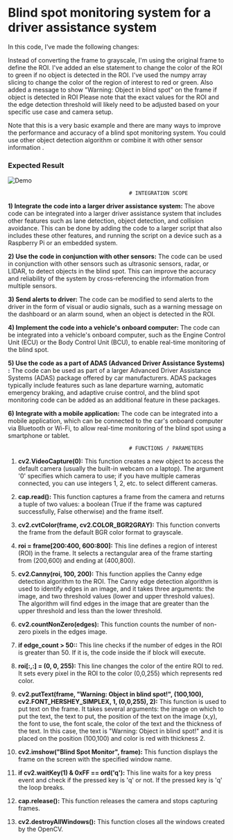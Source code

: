 # Blind spot monitoring system for a driver assistance system

In this code, I've made the following changes:

Instead of converting the frame to grayscale, I'm using the original frame to define the ROI.
I've added an else statement to change the color of the ROI to green if no object is detected in the ROI.
I've used the numpy array slicing to change the color of the region of interest to red or green.
Also added a message to show "Warning: Object in blind spot" on the frame if object is detected in ROI
Please note that the exact values for the ROI and the edge detection threshold will likely need to be adjusted based on your specific use case and camera setup.


Note that this is a very basic example and there are many ways to improve the performance and accuracy of a blind spot monitoring system. You could use other object detection algorithm or combine it with other sensor information .

### Expected Result

![Demo](blindspot.gif)

                                           # INTEGRATION SCOPE

**1) **Integrate the code into a larger driver assistance system:**** The above code can be integrated into a larger driver assistance system that includes other features such as lane detection, object detection, and collision avoidance. This can be done by adding the code to a larger script that also includes these other features, and running the script on a device such as a Raspberry Pi or an embedded system.

**2) Use the code in conjunction with other sensors:** The code can be used in conjunction with other sensors such as ultrasonic sensors, radar, or LIDAR, to detect objects in the blind spot. This can improve the accuracy and reliability of the system by cross-referencing the information from multiple sensors.

**3) Send alerts to driver:** The code can be modified to send alerts to the driver in the form of visual or audio signals, such as a warning message on the dashboard or an alarm sound, when an object is detected in the ROI.

**4) Implement the code into a vehicle's onboard computer:** The code can be integrated into a vehicle's onboard computer, such as the Engine Control Unit (ECU) or the Body Control Unit (BCU), to enable real-time monitoring of the blind spot.

**5) Use the code as a part of ADAS (Advanced Driver Assistance Systems) :** The code can be used as part of a larger Advanced Driver Assistance Systems (ADAS) package offered by car manufacturers. ADAS packages typically include features such as lane departure warning, automatic emergency braking, and adaptive cruise control, and the blind spot monitoring code can be added as an additional feature in these packages.

**6) Integrate with a mobile application:** The code can be integrated into a mobile application, which can be connected to the car's onboard computer via Bluetooth or Wi-Fi, to allow real-time monitoring of the blind spot using a smartphone or tablet.

                                       
                                           # FUNCTIONS / PARAMETERS

1) **cv2.VideoCapture(0):** This function creates a new object to access the default camera (usually the built-in webcam on a laptop). The argument '0' specifies which camera to use; if you have multiple cameras connected, you can use integers 1, 2, etc. to select different cameras.

2) **cap.read():** This function captures a frame from the camera and returns a tuple of two values: a boolean (True if the frame was captured successfully, False otherwise) and the frame itself.

3) **cv2.cvtColor(frame, cv2.COLOR_BGR2GRAY):** This function converts the frame from the default BGR color format to grayscale.

4) **roi = frame[200:400, 600:800]:** This line defines a region of interest (ROI) in the frame. It selects a rectangular area of the frame starting from (200,600) and ending at (400,800).

5) **cv2.Canny(roi, 100, 200):** This function applies the Canny edge detection algorithm to the ROI. The Canny edge detection algorithm is used to identify edges in an image, and it takes three arguments: the image, and two threshold values (lower and upper threshold values). The algorithm will find edges in the image that are greater than the upper threshold and less than the lower threshold.

6) **cv2.countNonZero(edges):** This function counts the number of non-zero pixels in the edges image.

7) **if edge_count > 50::** This line checks if the number of edges in the ROI is greater than 50. If it is, the code inside the if block will execute.

8) **roi[:,:] = (0, 0, 255):** This line changes the color of the entire ROI to red. It sets every pixel in the ROI to the color (0,0,255) which represents red color.

9) **cv2.putText(frame, "Warning: Object in blind spot!", (100,100), cv2.FONT_HERSHEY_SIMPLEX, 1, (0,0,255), 2):** This function is used to put text on the frame. It takes several arguments: the image on which to put the text, the text to put, the position of the text on the image (x,y), the font to use, the font scale, the color of the text and the thickness of the text. In this case, the text is "Warning: Object in blind spot!" and it is placed on the position (100,100) and color is red with thickness 2.

10) **cv2.imshow("Blind Spot Monitor", frame):** This function displays the frame on the screen with the specified window name.

11) **if cv2.waitKey(1) & 0xFF == ord('q'):** This line waits for a key press event and check if the pressed key is 'q' or not. If the pressed key is 'q' the loop breaks.

12) **cap.release():** This function releases the camera and stops capturing frames.

13) **cv2.destroyAllWindows():** This function closes all the windows created by the OpenCV.
